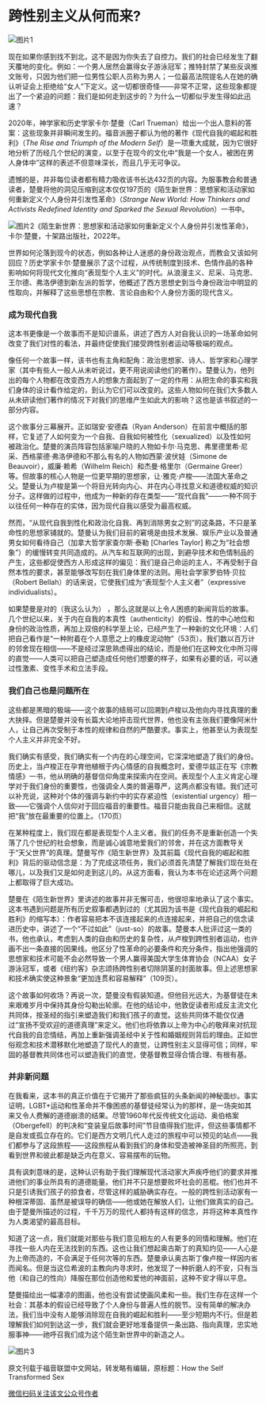 # 跨性别主义从何而来?

![图片1](https://cdnimg.redian.news/mmbiz_jpg/icsGib7nNJ5X7w4m1iaAoxgsS8iaPWkdrjBwQHjiaEdoxVJQWKmSEG8A3IM8UT5GHzxtsjjgp8GUictpGGykibQvZ9XzQ/640?wx_fmt=jpeg)

现在如果你感到找不到北，这不是因为你失去了自控力。我们的社会已经发生了翻天覆地的变化。例如：一个男人居然会赢得女子游泳冠军；推特封禁了某些反讽推文账号，只因为他们把一位男性公职人员称为男人；一位最高法院提名人在她的确认听证会上拒绝给“女人”下定义。这一切都很奇怪——非常不正常，这些现象都提出了一个紧迫的问题：我们是如何走到这步的？为什么一切都似乎发生得如此迅速？

2020年，神学家和历史学家卡尔·楚曼（Carl Trueman）给出一个出人意料的答案：这些现象并非瞬间发生的。福音派圈子都认为他的著作《现代自我的崛起和胜利》（*The Rise and Triumph of the Modern Self*）是一项重大成就，因为它很好地分析了历经几个世纪的演变，以至于在现今的文化中“我是一个女人，被困在男人身体中”这样的表述不但意味深长，而且几乎无可争议。

遗憾的是，并非每位读者都有精力吸收该书长达432页的内容。为服事教会和普通读者，楚曼将他的洞见压缩到这本仅仅197页的《陌生新世界：思想家和活动家如何重新定义个人身份并引发性革命》（*Strange New World: How Thinkers and Activists Redefined Identity and Sparked the Sexual Revolution*）一书中。

![图片2](https://cdnimg.redian.news/mmbiz_jpg/icsGib7nNJ5X7w4m1iaAoxgsS8iaPWkdrjBwib7rQbDJrIMLAyG3XqEn6TKqp1icUlF3hIAGmQaHWICnjLFI2gribwUgw/640?wx_fmt=jpeg&from=appmsg)《陌生新世界：思想家和活动家如何重新定义个人身份并引发性革命》，卡尔·楚曼，十架路出版社，2022年。

世界如何沦落到现今的状态，例如各种让人迷惑的身份政治观点，而教会又该如何回应？历史学家卡尔·楚曼展示了这个过程，从传统制度到技术、色情作品的各种影响如何将现代文化推向“表现型个人主义”的时代。从浪漫主义、尼采、马克思、王尔德、弗洛伊德到新左派的哲学，他概述了西方思想史到当今身份政治中明显的性取向，并解释了这些思想在宗教、言论自由和个人身份方面的现代含义。

### 成为现代自我

这本书更像是一个故事而不是知识谱系，讲述了西方人对自我认识的一场革命如何改变了我们对性的看法，并最终促使我们接受跨性别者运动等极端的观点。     

像任何一个故事一样，该书也有主角和配角：政治思想家、诗人、哲学家和心理学家（其中有些人一般人从未听说过，更不用说阅读他们的著作）。楚曼认为，他列出的每个人物都在改变西方人的想象方面起到了一定的作用：从把生命的事实和我们身体的设计看作给定的，到认为它们可以改变的。这些人物如何在我们大多数人从未研读他们著作的情况下对我们的思维产生如此大的影响？这也是该书叙述的一部分内容。

这个故事分三幕展开。正如瑞安·安德森（Ryan Anderson）在前言中概括的那样，它复述了人如何变为一个自我、自我如何被性化（sexualized）以及性如何被政治化。楚曼的演员阵容包括家喻户晓的人物如卡尔·马克思、弗里德里希·尼采、西格蒙德·弗洛伊德和不那么有名的人物如西蒙·波伏娃（Simone de Beauvoir），威廉·赖希（Wilhelm Reich）和杰曼·格里尔（Germaine Greer）等。但故事的核心人物是一位更早期的思想家，让·雅克·卢梭——法国大革命之父。楚曼认为卢梭是第一个将目光转向内心、并在内心寻找意义和道德权威的知识分子。这样做的过程中，他成为一种新的存在类型——“现代自我”——一种不同于以往任何一种存在的实体，因为现代自我以感受为最高权威。

然而，“从现代自我到性化和政治化自我、再到消除男女之别”的这条路，不只是革命性的思想家铺就的。楚曼认为我们目前的窘境是由技术发展、娱乐产业以及普通男女如何看待自己（加拿大哲学家查尔斯·泰勒 \[Charles Taylor\] 称之为“社会想象”）的缓慢转变共同造成的。从汽车和互联网的出现，到避孕技术和色情制品的产生，这些都促使西方人形成这样的偏见：我们是自己命运的主人，不再受制于自然本性的要求，甚至能够改写刻在我们身体里的法则。用社会学家罗伯特·贝拉（Robert Bellah）的话来说，它使我们成为“表现型个人主义者”（expressive individualists）。

如果楚曼是对的（我这么认为） ，那么这就是以上令人困惑的新闻背后的故事。几个世纪以来，关于内在自我的本真性（authenticity）的假设、性的中心地位和身份的政治性质，再加上双倍的科学至上论，已经产生了一种新的文化环境：人们把自己看作是“一种附着在个人意愿之上的橡皮泥动物”（53页）。我们数以百万计的邻舍现在相信——不是经过深思熟虑得出的结论，而是他们在这种文化中所习得的直觉——人类可以把自己塑造成任何他们想要的样子，如果有必要的话，可以通过性激素、变性手术和立法手段。

### 我们自己也是问题所在

这些都是黑暗的极端——这个故事的结局可以回溯到卢梭以及他向内寻找真理的重大抉择。但是楚曼并没有长篇大论地抨击现代世界，他也没有主张我们要像阿米什人，让自己再次受制于本性的规律和自然的严酷要求。事实上，他甚至认为表现型个人主义并非完全不好。

我们确实有感受，我们确实有一个内在的心理空间，它深深地塑造了我们的身份。历史上，当卢梭正在孕育他植根于内心情感的自我概念时，爱德华兹正在写《宗教情感》一书，他从明确的基督信仰角度来探索内在空间。表现型个人主义肯定心理学对于我们身份的重要性，也强调全人类的普遍尊严，这两点都没有错。我们还可以补充说，这种对个体的强调与新约中的实存紧迫性（existential urgency）相一致——它强调个人信仰对于回应福音的重要性。福音只能由我自己来相信。这就把“我”放在最重要的位置上。（170页）

在某种程度上，我们现在都是表现型个人主义者。我们的任务不是重新创造一个失落了几个世纪的社会想象，而是诚心诚意地爱我们的邻舍，并在这方面教导关于“天父世界”的真理。楚曼写作《陌生新世界》及其前篇《现代自我的崛起和胜利》背后的驱动信念是：为了完成这项任务，我们必须首先清楚了解我们现在处在哪儿，以及我们又是如何走到这儿的。从这方面看，我认为本书在论述这两个问题上都取得了巨大成功。

楚曼在《陌生新世界》里讲述的故事并非无懈可击，他很坦率地承认了这个事实。这本书遇到问题是所有历史叙事都遇到过的（尤其因为该书是《现代自我的崛起和胜利》的缩写本）：作者容易把本不该连接起来的点连接起来，并把自己的信念读进历史中，讲述了一个“不过如此”（just-so）的故事。楚曼本人批评过这一类的书，他也承认，考虑到人类的自由和历史的复杂性，从卢梭到跨性别者运动，也许画不出一条直接的因果线。他区分了性革命的必要条件和充分条件，指出他强调的思想家和技术可能不会必然导致一个男人赢得美国大学生体育协会（NCAA）女子游泳冠军，或者《纽约客》杂志颂扬跨性别者切除阴茎的封面故事。但上述思想家和技术确实使这种景象“更加连贯和容易解释”（109页）。

这个故事如何收场？再说一次，楚曼没有假装知道。但他目光远大，为基督徒在未来艰难岁月中保持其身份勾勒出轮廓。在他的结论中，他敦促读者形成反主流文化共同体，按圣经的指引来塑造我们和我们孩子的直觉。这些共同体不能仅仅通过“宣扬不受欢迎的道德真理”来定义。他们也将依靠以上帝为中心的敬拜来对抗现代自我的自恋情结，再加上重新强调圣经中关于性和婚姻规则背后的理由。正如世俗观念和技术潜移默化地塑造了现代人的直觉，让跨性别主义显得可信；同样，牢固的基督教共同体也可以塑造我们的直觉，使基督教显得合情合理、有根有基。

### 并非新问题

在我看来，这本书的真正价值在于它揭开了那些疯狂的头条新闻的神秘面纱。事实证明，LGBT+运动和性革命并不像困惑的基督徒经常认为的那样，是一场突如其来又令人费解的道德崩溃的结果。尽管1960年代反传统文化运动、奥伯格案（Obergefell）的判决和“变装皇后故事时间”节目值得我们批评，但这些事情都不是自发或孤立存在的。它们是西方文明几代人走过的旅程中可以预见的站点——我们都参与了这段旅程——这段旅程从看到我们的身体和受造被神圣目的所照亮，到看到世界和彼此都是缺乏内在意义、容易摆布的玩物。

具有讽刺意味的是，这种认识有助于我们理解现代活动家大声疾呼他们的要求并推进他们的事业所具有的道德能量。他们并不只是想要败坏社会的恶棍。他们也并不只是引诱我们孩子的掠食者，尽管这样的威胁确实存在。一般的跨性别活动家有一种根深蒂固、虽然是被误导的确信——他或她在解放人们，让他们做真实的自己。由于楚曼所描述的过程，千千万万的现代人都持有这样的信念，并将这种本真性作为人类渴望的最高目标。

知道了这一点，我们就能对那些与我们意见相左的人有更多的同情和理解。他们在寻找一些人内在无法找到的东西。这也让我们想起奥古斯丁的真知灼见——人心是为上帝而造的，不会满足于任何次等的东西。楚曼承认奥古斯丁像卢梭一样因内省而闻名。但是当这位希波的主教向内寻求时，他发现了一种折磨人的不安，只有当他（和自己的性向）降服在那位创造他和爱他的神面前，这种不安才得以平息。

楚曼描绘出一幅凄凉的图画，他也没有尝试使画风柔和一些。我们生存在这样一个社会：其基本的假设已经导致了个人身份与普遍人性的脱节。没有简单的解决办法，我们当中没有人能够消除现在自我的崛起和胜利——至少短期内不行。但是若理解我们如何到达这一步，我们就会更好地准备提供一条出路、指向真理，忠实地服事神——祂呼召我们成为这个陌生新世界中的新造之人。

![图片3](https://cdnimg.redian.news/mmbiz_jpg/icsGib7nNJ5X7w4m1iaAoxgsS8iaPWkdrjBwlarU8XZhHcBhSotiaR26Ad26YztktlqeGYCBCqmqNZ4UE7mAG3b1hpA/640?wx_fmt=jpeg&from=appmsg)

原文刊载于福音联盟中文网站，转发略有编辑，原标题：How the Self Transformed Sex

[微信扫码关注该文公众号作者](https://mp.weixin.qq.com/mp/qrcode?scene=10000004&__biz=MzIxOTM4NTk2OA==&mid=2247489127&idx=1&sn=3ba917a4c125f8da61f08d86396a69fb)